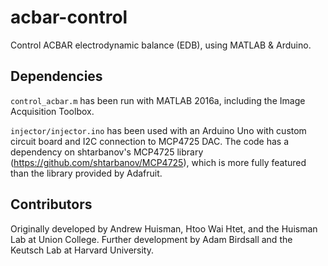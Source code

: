 # acbar-control

Control ACBAR electrodynamic balance (EDB), using MATLAB & Arduino.

## Dependencies

`control_acbar.m` has been run with MATLAB 2016a, including the Image Acquisition Toolbox.

`injector/injector.ino` has been used with an Arduino Uno with custom circuit board and I2C connection to MCP4725 DAC. The code has a dependency on shtarbanov's MCP4725 library (https://github.com/shtarbanov/MCP4725), which is more fully featured than the library provided by Adafruit.

## Contributors

Originally developed by Andrew Huisman, Htoo Wai Htet, and the Huisman Lab at Union College. Further development by Adam Birdsall and the Keutsch Lab at Harvard University.
